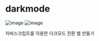 # darkmode

![image](https://github.com/jung-chaewon/darkmode/assets/131144717/c8ddea00-08ff-4273-9240-c523ac9bda79)
![image](https://github.com/jung-chaewon/darkmode/assets/131144717/a8612aa0-c822-4163-8f3e-459ad5052c12)

자바스크립트를 이용한 다크모드 전환 웹 만들기
